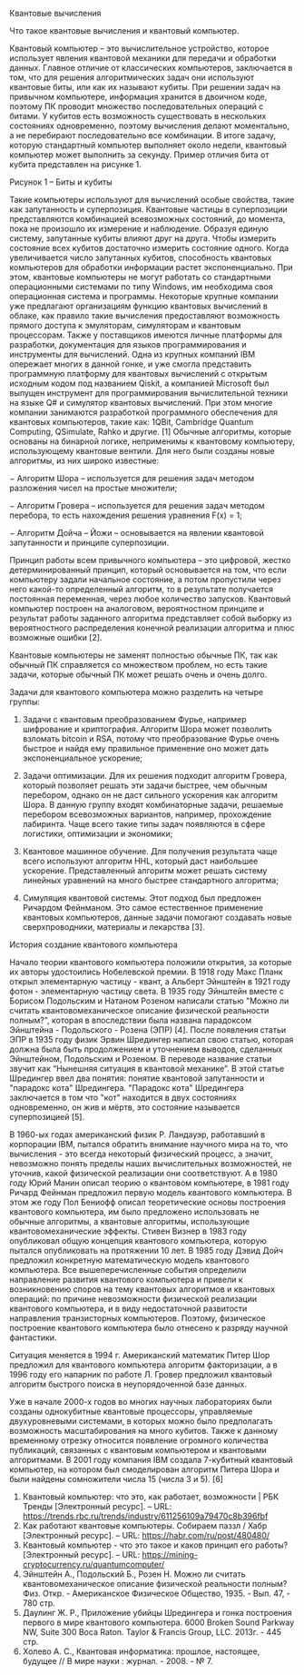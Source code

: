 Квантовые вычисления

Что такое квантовые вычисления и квантовый компьютер.

Квантовый компьютер – это вычислительное устройство, которое использует явления квантовой механики для передачи и обработки данных. Главное отличие от классических компьютеров, заключается в том, что для решения алгоритмических задач они используют квантовые биты, или как их называют кубиты. При решении задач на привычном компьютере, информация хранится в двоичном коде, поэтому ПК проводит множество последовательных операций с битами. У кубитов есть возможность существовать в нескольких состояниях одновременно, поэтому вычисления делают моментально, а не перебирают последовательно все комбинации. В итоге задачу, которую стандартный компьютер выполняет около недели, квантовый компьютер может выполнить за секунду. Пример отличия бита от кубита представлен на рисунке 1.
 
Рисунок 1 – Биты и кубиты

Такие компьютеры используют для вычислений особые свойства, такие как запутанность и суперпозиция. Квантовые частицы в суперпозиции представляются комбинацией всевозможных состояний, до момента, пока не произошло их измерение и наблюдение. Образуя единую систему, запутанные кубиты влияют друг на друга. Чтобы измерить состояние всех кубитов достаточно измерить состояние одного. Когда увеличивается число запутанных кубитов, способность квантовых компьютеров для обработки информации растет экспоненциально.
При этом, квантовые компьютеры не могут работать со стандартными операционными системами по типу Windows, им необходима своя операционная система и программы. Некоторые крупные компании уже предлагают организациям функцию квантовых вычислений в облаке, как правило такие вычисления предоставляют возможность прямого доступа к эмуляторам, симуляторам и квантовым процессорам. Также у поставщиков имеются личные платформы для разработки, документация для языков программирования и инструменты для вычислений. Одна из крупных компаний IBM опережает многих в данной гонке, и уже смогла представить программную платформу для квантовых вычислений с открытым исходным кодом под названием Qiskit, а компанией Microsoft был выпущен инструмент для программирования вычислительной техники на языке Q# и симулятор квантовых вычислений. При этом многие компании занимаются разработкой программного обеспечения для квантовых компьютеров, такие как: 1QBit, Cambridge Quantum Computing, QSimulate, Rahko и другие. [1]
Обычные алгоритмы, которые основаны на бинарной логике, неприменимы к квантовому компьютеру, использующему квантовые вентили. Для него были созданы новые алгоритмы, из них широко известные: 

− Алгоритм Шора – используется для решения задач методом разложения чисел на простые множители; 

− Алгоритм Гровера – используется для решения задач методом перебора, то есть нахождения решения уравнения F(x) = 1; 

− Алгоритм Дойча – Йожи – основывается на явлении квантовой запутанности и принципе суперпозиции. 

Принцип работы всем привычного компьютера – это цифровой, жестко детерминированный принцип, который основывается на том, что если компьютеру задали начальное состояние, а потом пропустили через него какой-то определенный алгоритм, то в результате получается постоянная переменная, через любое количество запусков. Квантовый компьютер построен на аналоговом, вероятностном принципе и результат работы заданного алгоритма представляет собой выборку из вероятностного распределения конечной реализации алгоритма и плюс возможные ошибки [2].

Квантовые компьютеры не заменят полностью обычные ПК, так как обычный ПК справляется со множеством проблем, но есть такие задачи, которые обычный ПК может решать очень и очень долго.

Задачи для квантового компьютера можно разделить на четыре группы:

1)	Задачи с квантовым преобразованием Фурье, например шифрование и криптография. Алгоритм Шора может позволить взломать bitcoin и RSA, потому что преобразование Фурье очень быстрое и найдя ему правильное применение оно может дать экспоненциальное ускорение;

2)	Задачи оптимизации. Для их решения подходит алгоритм Гровера, который позволяет решать эти задачи быстрее, чем обычным перебором, однако он не даст сильного ускорения как алгоритм Шора. В данную группу входят комбинаторные задачи, решаемые перебором всевозможных вариантов, например, прохождение лабиринта. Чаще всего такие типы задач появляются в сфере логистики, оптимизации и экономики;

3)	Квантовое машинное обучение. Для получения результата чаще всего используют алгоритм HHL, который даст наибольшее ускорение. Представленный алгоритм может решать систему линейных уравнений на много быстрее стандартного алгоритма;

4)	Симуляция квантовой системы. Этот подход был предложен Ричардом Фейнманом. Это самое естественное применение квантовых компьютеров, данные задачи помогают создавать новые сверхпроводники, материалы и лекарства [3].

История создание квантового компьютера

Начало теории квантового компьютера положили открытия, за которые их авторы удостоились Нобелевской премии. В 1918 году Макс Планк открыл элементарную частицу - квант, а Альберт Эйнштейн в 1921 году фотон - элементарную частицу света. В 1935 году Эйнштейн вместе с Борисом Подольским и Натаном Розеном написали статью "Можно ли считать квантовомеханическое описание физической реальности полным?", которая в впоследствии была названа парадоксом Эйнштейна - Подольского - Розена (ЭПР) [4]. После появления статьи ЭПР в 1935 году физик Эрвин Шредингер написал свою статью, которая должна была быть продолжением и уточнением выводов, сделанных Эйнштейном, Подольским и Розеном. В переводе название статьи звучит как “Нынешняя ситуация в квантовой механике”. В этой статье Шредингер ввел два понятия: понятие квантовой запутанности и "парадокс кота" Шредингера. "Парадокс кота" Шредингера заключается в том что "кот" находится в двух состояниях одновременно, он жив и мёртв, это состояние называется суперпозицией [5].

В 1960-ых годах американский физик Р. Ландауэр, работавший в корпорации IBM, пытался обратить внимание научного мира на то, что вычисления - это всегда некоторый физический процесс, а значит, невозможно понять пределы наших вычислительных возможностей, не уточнив, какой физической реализации они соответствуют. А в 1980 году Юрий Манин описал теорию о квантовом компьютере, в 1981 году Ричард Фейнман предложил первую модель квантового компьютера. В этом же году Пол Бениофф описал теоретические основы построения квантового компьютера, им было предложено использовать не обычные алгоритмы, а квантовые алгоритмы, использующие квантовомеханические эффекты. Стивен Визнер в 1983 году опубликовал общую концепция квантового компьютера, которую пытался опубликовать на протяжении 10 лет. В 1985 году Дэвид Дойч предложил конкретную математическую модель квантового компьютера. Все вышеперечисленные события определили направление развития квантового компьютера и привели к возникновению споров на тему квантовых алгоритмов и квантовых операций: по причине невозможности физической реализации квантового компьютера, и в виду недостаточной развитости направления транзисторных компьютеров. Поэтому, физическое построение квантового компьютера было отнесено к разряду научной фантастики.

Ситуация меняется в 1994 г. Американский математик Питер Шор предложил для квантового компьютера алгоритм факторизации, а в 1996 году его напарник по работе Л. Гровер предложил квантовый алгоритм быстрого поиска в неупорядоченной базе данных.

Уже в начале 2000-х годов во многих научных лабораториях были созданы однокубитные квантовые процессоры, управляемые двухуровневыми системами, в которых можно было предполагать возможность масштабирования на много кубитов. Также к данному временному отрезку относится появление огромного количества публикаций, связанных с квантовым компьютером и квантовыми алгоритмами. В 2001 году компания IBM создала 7-кубитный квантовый компьютер, на котором был смоделирован алгоритм Питера Шора и были найдены сомножители числа 15 (числа 3 и 5). [6]


1)	Квантовый компьютер: что это, как работает, возможности | РБК Тренды [Электронный ресурс]. – URL: https://trends.rbc.ru/trends/industry/611256109a79470c8b396fbf
2)	Как работают квантовые компьютеры. Собираем паззл / Хабр [Электронный ресурс]. – URL: https://habr.com/ru/post/480480/
3)	Квантовый компьютер - что это такое и каков принцип его работы? [Электронный ресурс]. – URL: https://mining-cryptocurrency.ru/quantumcomputer/
4)	Эйнштейн А., Подольский Б., Розен Н. Можно ли считать квантовомеханическое описание физической реальности полным? Физ. Откр. - Американское Физическое Общество, 1935. - Вып. 47, - 780 стр.
5)	Даулинг Ж. Р., Приложение убийцы Шредингера и гонка построения первого в мире квантового компьютера. 6000 Broken Sound Parkway NW, Suite 300 Boca Raton. Taylor & Francis Group, LLC. 2013г. - 445 стр.
6)	Холево А. С., Квантовая информатика: прошлое, настоящее, будущее // В мире науки : журнал. - 2008. - № 7.

